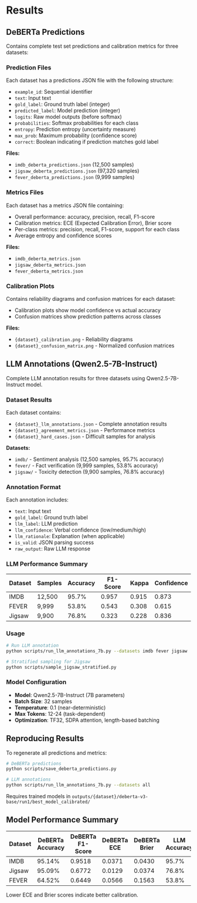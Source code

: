 # Results

## DeBERTa Predictions

Contains complete test set predictions and calibration metrics for three datasets:

### Prediction Files

Each dataset has a predictions JSON file with the following structure:

- `example_id`: Sequential identifier
- `text`: Input text
- `gold_label`: Ground truth label (integer)
- `predicted_label`: Model prediction (integer)
- `logits`: Raw model outputs (before softmax)
- `probabilities`: Softmax probabilities for each class
- `entropy`: Prediction entropy (uncertainty measure)
- `max_prob`: Maximum probability (confidence score)
- `correct`: Boolean indicating if prediction matches gold label

**Files:**
- `imdb_deberta_predictions.json` (12,500 samples)
- `jigsaw_deberta_predictions.json` (97,320 samples)
- `fever_deberta_predictions.json` (9,999 samples)

### Metrics Files

Each dataset has a metrics JSON file containing:

- Overall performance: accuracy, precision, recall, F1-score
- Calibration metrics: ECE (Expected Calibration Error), Brier score
- Per-class metrics: precision, recall, F1-score, support for each class
- Average entropy and confidence scores

**Files:**
- `imdb_deberta_metrics.json`
- `jigsaw_deberta_metrics.json`
- `fever_deberta_metrics.json`

### Calibration Plots

Contains reliability diagrams and confusion matrices for each dataset:

- Calibration plots show model confidence vs actual accuracy
- Confusion matrices show prediction patterns across classes

**Files:**
- `{dataset}_calibration.png` - Reliability diagrams
- `{dataset}_confusion_matrix.png` - Normalized confusion matrices

## LLM Annotations (Qwen2.5-7B-Instruct)

Complete LLM annotation results for three datasets using Qwen2.5-7B-Instruct model.

### Dataset Results

Each dataset contains:
- `{dataset}_llm_annotations.json` - Complete annotation results
- `{dataset}_agreement_metrics.json` - Performance metrics
- `{dataset}_hard_cases.json` - Difficult samples for analysis

**Datasets:**
- `imdb/` - Sentiment analysis (12,500 samples, 95.7% accuracy)
- `fever/` - Fact verification (9,999 samples, 53.8% accuracy)  
- `jigsaw/` - Toxicity detection (9,900 samples, 76.8% accuracy)

### Annotation Format

Each annotation includes:
- `text`: Input text
- `gold_label`: Ground truth label
- `llm_label`: LLM prediction
- `llm_confidence`: Verbal confidence (low/medium/high)
- `llm_rationale`: Explanation (when applicable)
- `is_valid`: JSON parsing success
- `raw_output`: Raw LLM response

### LLM Performance Summary

| Dataset | Samples | Accuracy | F1-Score | Kappa | Confidence |
|---------|---------|----------|----------|-------|------------|
| IMDB    | 12,500  | 95.7%    | 0.957    | 0.915 | 0.873      |
| FEVER   | 9,999   | 53.8%    | 0.543    | 0.308 | 0.615      |
| Jigsaw  | 9,900   | 76.8%    | 0.323    | 0.228 | 0.836      |

### Usage

```bash
# Run LLM annotation
python scripts/run_llm_annotations_7b.py --datasets imdb fever jigsaw

# Stratified sampling for Jigsaw
python scripts/sample_jigsaw_stratified.py
```

### Model Configuration

- **Model**: Qwen2.5-7B-Instruct (7B parameters)
- **Batch Size**: 32 samples
- **Temperature**: 0.1 (near-deterministic)
- **Max Tokens**: 12-24 (task-dependent)
- **Optimization**: TF32, SDPA attention, length-based batching

## Reproducing Results

To regenerate all predictions and metrics:

```bash
# DeBERTa predictions
python scripts/save_deberta_predictions.py

# LLM annotations
python scripts/run_llm_annotations_7b.py --datasets all
```

Requires trained models in `outputs/{dataset}/deberta-v3-base/run1/best_model_calibrated/`

## Model Performance Summary

| Dataset | DeBERTa Accuracy | DeBERTa F1-Score | DeBERTa ECE | DeBERTa Brier | LLM Accuracy | LLM F1-Score |
|---------|------------------|------------------|-------------|---------------|--------------|--------------|
| IMDB    | 95.14%           | 0.9518           | 0.0371      | 0.0430        | 95.7%        | 0.957        |
| Jigsaw  | 95.09%           | 0.6772           | 0.0129      | 0.0374        | 76.8%        | 0.323        |
| FEVER   | 64.52%           | 0.6449           | 0.0566      | 0.1563        | 53.8%        | 0.543        |

Lower ECE and Brier scores indicate better calibration.
